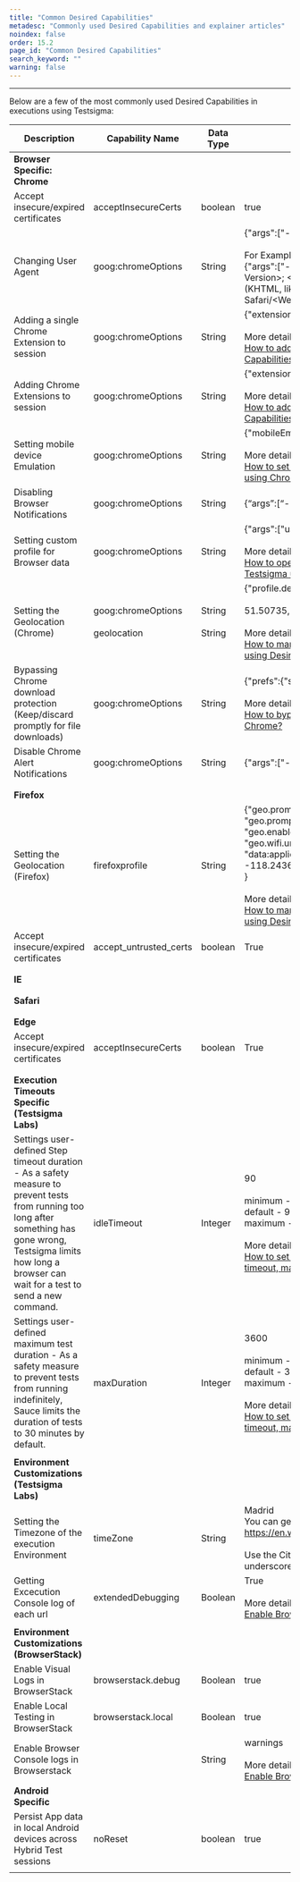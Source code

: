 ```yaml
---
title: "Common Desired Capabilities"
metadesc: "Commonly used Desired Capabilities and explainer articles"
noindex: false
order: 15.2
page_id: "Common Desired Capabilities"
search_keyword: ""
warning: false
---
```


---


Below are a few of the most commonly used Desired Capabilities in executions using Testsigma:

|Description|Capability Name|Data Type|Value|
|---|---|---|---|
|**Browser Specific: Chrome**|
|Accept insecure/expired certificates|acceptInsecureCerts|boolean|true|
|Changing User Agent|goog:chromeOptions|String|{"args":["--user-agent=USER\_AGENT\_STRING\_HERE"]}<br><br>For Example:<br>{"args":["--user-agent=Mozilla/5.0 (Linux; \<Android Version>; \<Build Tag etc.>) AppleWebKit/\<WebKit Rev> (KHTML, like Gecko) Chrome/\<Chrome Rev> Mobile Safari/\<WebKit Rev>"]}|
|Adding a single Chrome Extension to session|goog:chromeOptions|String|{"extensions":["path/to/extension"]}<br><br>More details:<br>[How to add Chrome Extension to a session using Desired Capabilities](https://testsigma.com/docs/desired-capabilities/add-chrome-extension/)|
|Adding Chrome Extensions to session|goog:chromeOptions|String|{"extensions":["path/to/extension1"],["path/to/extension2"]}<br><br>More details:<br>[How to add Chrome Extension to a session using Desired Capabilities](https://testsigma.com/docs/desired-capabilities/add-chrome-extension/)|
|Setting mobile device Emulation|goog:chromeOptions|String|{"mobileEmulation":{"deviceName":"iPhone X"}}<br><br>More details:<br>[How to set Desired Capabilities for emulating Mobile devices using Chrome Browser](https://testsigma.com/docs/desired-capabilities/emulate-mobile-devices-with-chrome/)|
|Disabling Browser Notifications|goog:chromeOptions|String|{“args”:[“--disable-notifications”]}|
|Setting custom profile for Browser data|goog:chromeOptions|String|{"args":["user-data-dir=/path/to/your/custom/profile"]}<br><br>More details:<br>[How to open Chrome with the user-defined profile in Testsigma using Desired Capabilities](https://testsigma.com/docs/desired-capabilities/custom-user-profile-chrome/)|
|Setting the Geolocation (Chrome)|goog:chromeOptions<br><br>geolocation|String<br><br>String|{"profile.default\_content\_setting\_values.geolocation": 1 }<br><br>51.50735, -0.12776, 100<br><br>More details:<br>[How to manually set a geographical location for Test Cases using Desired Capabilities](https://testsigma.com/docs/desired-capabilities/set-geo-location/)|
|Bypassing Chrome download protection<br>(Keep/discard promptly for file downloads)|goog:chromeOptions|String|{"prefs":{"safebrowsing.enabled":"true"}}<br><br>More details:<br>[How to bypass or avoid unsafe download prompt for Google Chrome?](https://testsigma.com/docs/desired-capabilities/avoid-unsafe-download-prompt/)|
|Disable Chrome Alert Notifications|goog:chromeOptions|String|{"args":["--disable-notifications"]}
||||
||||
|**Firefox**|
|Setting the Geolocation (Firefox)|firefoxprofile|String|{"geo.prompt.testing": true,<br>"geo.prompt.testing.allow": true,<br>"geo.enabled": true,<br>"geo.wifi.uri":<br>"data:application/json,{\"location\": {\"lat\": 34.052235, \"lng\": -118.243683}, \"accuracy\": 100.0}"<br>}<br><br>More details:<br>[How to manually set a geographical location for Test Cases using Desired Capabilities](https://testsigma.com/docs/desired-capabilities/set-geo-location/)|
|Accept insecure/expired certificates|accept\_untrusted\_certs|boolean|True|
||||
||||
|**IE**|
||||
||||
|**Safari**|
||||
||||
|**Edge**|
|Accept insecure/expired certificates|acceptInsecureCerts|boolean|True|
||||
||||
|**Execution Timeouts Specific (Testsigma Labs)**|
|Settings user-defined Step timeout duration - As a safety measure to prevent tests from running too long after something has gone wrong, Testsigma limits how long a browser can wait for a test to send a new command.|idleTimeout|Integer|90<br><br>minimum - 0<br>default - 90<br>maximum - 1000<br><br>More details:<br>[How to set Sauce Labs environment-specific settings(step timeout, maximum test duration ) in Testsigma](https://testsigma.com/docs/integrations/test-labs/sauce-labs/)|
|Settings user-defined maximum test duration - As a safety measure to prevent tests from running indefinitely, Sauce limits the duration of tests to 30 minutes by default.|maxDuration|Integer|3600<br><br>minimum - 0<br>default - 3600<br>maximum - 10800<br><br>More details:<br>[How to set Sauce Labs environment-specific settings(step timeout, maximum test duration ) in Testsigma](https://testsigma.com/docs/integrations/test-labs/sauce-labs/)|
||||
|**Environment Customizations (Testsigma Labs)**|
|Setting the Timezone of the execution Environment|timeZone|String|Madrid<br>You can get the list of Timezone locations from here:<br>https://en.wikipedia.org/wiki/List_of_tz_database_time_zones<br><br>Use the City name without the Continent Name and replace underscores with space|
|Getting Excecution Console log of each url|extendedDebugging|Boolean|True<br><br>More details:<br>[Enable Browser Console Debugging logs](https://testsigma.com/docs/desired-capabilities/enable-browser-console-logs/)|
||||
|**Environment Customizations (BrowserStack)**|
|Enable Visual Logs in BrowserStack|browserstack.debug|Boolean|true|
|Enable Local Testing in BrowserStack|browserstack.local|Boolean|true|
|Enable Browser Console logs in Browserstack||String|warnings<br><br>More details:<br>[Enable Browser Console Debugging logs](https://testsigma.com/docs/desired-capabilities/enable-browser-console-logs/)|
|**Android Specific**|
|Persist App data in local Android devices across Hybrid Test sessions|noReset|boolean|true|
||||













